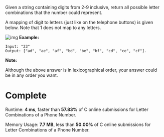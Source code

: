 Given a string containing digits from 2-9 inclusive, return all possible letter combinations that the number could represent.

A mapping of digit to letters (just like on the telephone buttons) is given below. Note that 1 does not map to any letters.


![img](https://upload.wikimedia.org/wikipedia/commons/thumb/7/73/Telephone-keypad2.svg/200px-Telephone-keypad2.svg.png)
**Example:**
```
Input: "23"
Output: ["ad", "ae", "af", "bd", "be", "bf", "cd", "ce", "cf"].
```
**Note:**

Although the above answer is in lexicographical order, your answer could be in any order you want.

# Complete
Runtime: **4 ms**, faster than **57.83%** of C online submissions for Letter Combinations of a Phone Number.

Memory Usage: **7.7 MB**, less than **50.00%** of C online submissions for Letter Combinations of a Phone Number.